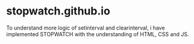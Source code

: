 # stopwatch.github.io
To understand more logic of setinterval and clearinterval, i have implemented STOPWATCH with the understanding of HTML, CSS and JS.
